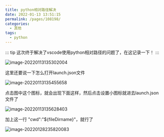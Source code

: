 ```yaml
---
title: python相对路径解决
date: 2022-01-13 13:51:15
permalink: /pages/108198/
categories:
  - 其他
tags:
  - python
---
```


::: tip
这次终于解决了vscode使用python相对路径的问题了，在这记录一下！
:::

![image-20220113135302004](https://gitee.com/AdHeRe_418/image/raw/master/image/image-20220113135302004.png/)

这里还要说一下怎么打开launch.json文件

![image-20220113135455658](https://gitee.com/AdHeRe_418/image/raw/master/image/image-20220113135455658.png/)

点击图中这个图标，就会出现下面这样，然后点击设置小图标就进去launch.json文件了

![image-20220113135628403](https://gitee.com/AdHeRe_418/image/raw/master/image/image-20220113135628403.png/)


加上这一行 "cwd":"${fileDirname}"，就行了

![image-20220128235820083](https://gitee.com/AdHeRe_418/image/raw/master/image/image-20220128235820083.png/)

